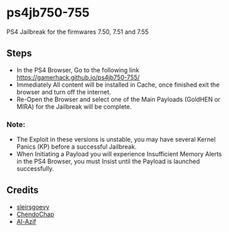 # ps4jb750-755

PS4 Jailbreak for the firmwares 7.50, 7.51 and 7.55

## Steps

- In the PS4 Browser, Go to the following link https://gamerhack.github.io/ps4jb750-755/
- Immediately All content will be installed in Cache, once finished exit the browser and turn off the internet.
- Re-Open the Browser and select one of the Main Payloads (GoldHEN or MIRA) for the Jailbreak will be complete.

### Note:
- The Exploit in these versions is unstable, you may have several Kernel Panics (KP) before a successful Jailbreak.
- When Initiating a Payload you will experience Insufficient Memory Alerts in the PS4 Browser, you must Insist until the Payload is launched successfully.

## Credits

- [sleirsgoevy](https://github.com/sleirsgoevy)
- [ChendoChap](https://github.com/ChendoChap)
- [Al-Azif](https://github.com/Al-Azif)
